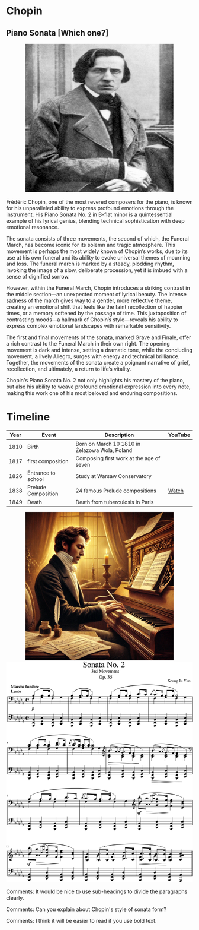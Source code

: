 # Chopin
## Piano Sonata [Which one?]
<div align="center">
<img src="chopin.png" width="400" height="400">
</div>

Frédéric Chopin, one of the most revered composers for the piano, is known for his unparalleled ability to express profound emotions through the instrument. His Piano Sonata No. 2 in B-flat minor is a quintessential example of his lyrical genius, blending technical sophistication with deep emotional resonance.

The sonata consists of three movements, the second of which, the Funeral March, has become iconic for its solemn and tragic atmosphere. This movement is perhaps the most widely known of Chopin’s works, due to its use at his own funeral and its ability to evoke universal themes of mourning and loss. The funeral march is marked by a steady, plodding rhythm, invoking the image of a slow, deliberate procession, yet it is imbued with a sense of dignified sorrow.

However, within the Funeral March, Chopin introduces a striking contrast in the middle section—an unexpected moment of lyrical beauty. The intense sadness of the march gives way to a gentler, more reflective theme, creating an emotional shift that feels like the faint recollection of happier times, or a memory softened by the passage of time. This juxtaposition of contrasting moods—a hallmark of Chopin’s style—reveals his ability to express complex emotional landscapes with remarkable sensitivity.

The first and final movements of the sonata, marked Grave and Finale, offer a rich contrast to the Funeral March in their own right. The opening movement is dark and intense, setting a dramatic tone, while the concluding movement, a lively Allegro, surges with energy and technical brilliance. Together, the movements of the sonata create a poignant narrative of grief, recollection, and ultimately, a return to life’s vitality.

Chopin's Piano Sonata No. 2 not only highlights his mastery of the piano, but also his ability to weave profound emotional expression into every note, making this work one of his most beloved and enduring compositions.

# Timeline

|Year|Event      |Description                                             |YouTube|
|----|-------------------|------------------------------------------------|-------|
|1810|Birth              |Born on March 10 1810 in Żelazowa Wola, Poland  |       |
|1817|first composition  |Composing first work at the age of seven        |       |
|1826|Entrance to school |Study at Warsaw Conservatory                    |       |
|1838|Prelude Composition|24 famous Prelude compositions                  |[Watch](https://www.youtube.com/watch?v=SqXYIteAfNs)       |
|1849|Death              |Death from tuberculosis in Paris                |       |

<div align="center">
<img src="Chopin2.png" width="400" height="400">
</div>

<img src="chopin_sonata.png">

Comments: It would be nice to use sub-headings to divide the paragraphs clearly.

Comments: Can you explain about Chopin's style of sonata form?

Comments: I think it will be easier to read if you use bold text.
